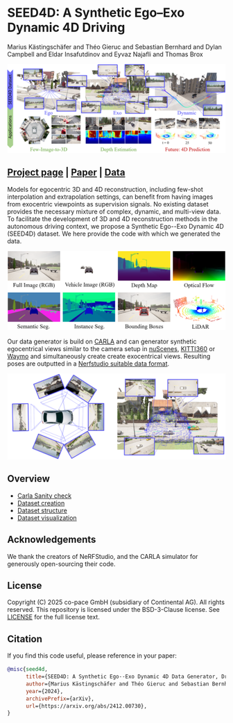 # SEED4D: A Synthetic Ego–Exo Dynamic 4D Driving 
Marius Kästingschäfer and Théo Gieruc and Sebastian Bernhard and Dylan Campbell and Eldar Insafutdinov and Eyvaz Najafli and Thomas Brox 

![Teaser image](docs/media/teaser/overview.png)

## [Project page](https://seed4d.github.io/) | [Paper](https://arxiv.org/abs/2412.00730) | [Data](coming_soon)

Models for egocentric 3D and 4D reconstruction, including few-shot interpolation and extrapolation settings, can benefit from having images from exocentric viewpoints as supervision signals. No existing dataset provides the necessary mixture of complex, dynamic, and multi-view data. To facilitate the development of 3D and 4D reconstruction methods in the autonomous driving context, we propose a Synthetic Ego--Exo Dynamic 4D (SEED4D) dataset. We here provide the code with which we generated the data.

![Sensors](docs/media/teaser/sensors.png)


Our data generator is build on [CARLA](https://github.com/carla-simulator/carla) and can generator synthetic egocentrical views similar to the camera setup in [nuScenes](https://www.nuscenes.org/nuscenes), [KITTI360](https://www.cvlibs.net/datasets/kitti-360/) or [Waymo](https://waymo.com/open/) and simultaneously create create exocentrical views. Resulting poses are outputted in a [Nerfstudio suitable data format](https://docs.nerf.studio/quickstart/data_conventions.html).


![Sensor Overview](docs/media/teaser/sensor_setup.png)


 ## Overview
- [Carla Sanity check](docs/carla_check.md)
- [Dataset creation](docs/datasets.md)
- [Dataset structure](docs/data_structure.md)
- [Dataset visualization](docs/visualizations.md)

## Acknowledgements 
We thank the creators of NeRFStudio, and the CARLA simulator for generously open-sourcing their code.

## License
Copyright (C) 2025 co-pace GmbH (subsidiary of Continental AG). All rights reserved. This repository is licensed under the BSD-3-Clause license. See [LICENSE](LICENSE) for the full license text.

## Citation
If you find this code useful, please reference in your paper:
```bibtex
@misc{seed4d,
      title={SEED4D: A Synthetic Ego--Exo Dynamic 4D Data Generator, Driving Dataset and Benchmark}, 
      author={Marius Kästingschäfer and Théo Gieruc and Sebastian Bernhard and Dylan Campbell and Eldar Insafutdinov and Eyvaz Najafli and Thomas Brox},
      year={2024},
      archivePrefix={arXiv},
      url={https://arxiv.org/abs/2412.00730}, 
}
```
